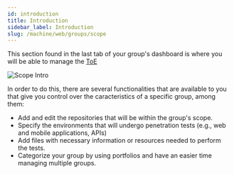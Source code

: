 ```yaml
---
id: introduction
title: Introduction
sidebar_label: Introduction
slug: /machine/web/groups/scope
---
```


This section found in the last tab
of your group's dashboard
is where you will be able to manage
the [ToE](/about/glossary#toe "Target of Evaluation")

![Scope Intro](https://res.cloudinary.com/fluid-attacks/image/upload/v1622211880/docs/web/groups/scope/scope_introduction_rwylbn.webp)

In order to do this,
there are several functionalities
that are available to you
that give you control over
the caracteristics of a specific group,
among them:

- Add and edit the repositories
  that will be within
  the group's scope.
- Specify the environments
  that will undergo penetration tests
  (e.g., web and mobile applications, APIs)
- Add files with necessary information
  or resources needed to perform the tests.
- Categorize your group by using portfolios
  and have an easier time
  managing multiple groups.
